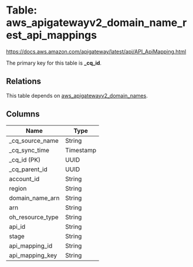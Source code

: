# Table: aws_apigatewayv2_domain_name_rest_api_mappings

https://docs.aws.amazon.com/apigateway/latest/api/API_ApiMapping.html

The primary key for this table is **_cq_id**.

## Relations
This table depends on [aws_apigatewayv2_domain_names](aws_apigatewayv2_domain_names.md).


## Columns
| Name          | Type          |
| ------------- | ------------- |
|_cq_source_name|String|
|_cq_sync_time|Timestamp|
|_cq_id (PK)|UUID|
|_cq_parent_id|UUID|
|account_id|String|
|region|String|
|domain_name_arn|String|
|arn|String|
|oh_resource_type|String|
|api_id|String|
|stage|String|
|api_mapping_id|String|
|api_mapping_key|String|